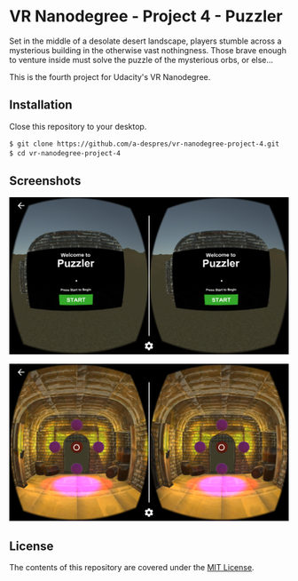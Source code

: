 # VR Nanodegree - Project 4 - Puzzler
Set in the middle of a desolate desert landscape, players stumble across a mysterious building in the otherwise vast nothingness. Those brave enough to venture inside must solve the puzzle of the mysterious orbs, or else...

This is the fourth project for Udacity's VR Nanodegree.

## Installation
Close this repository to your desktop.
```sh
$ git clone https://github.com/a-despres/vr-nanodegree-project-4.git
$ cd vr-nanodegree-project-4
```

## Screenshots
![Project 4 - 001: Start Menu](https://github.com/a-despres/vr-nanodegree-project-4/blob/master/Screenshots/project04_001.png)

![Project 4 - 002: Orb Puzzle](https://github.com/a-despres/vr-nanodegree-project-4/blob/master/Screenshots/project04_002.png)

## License
The contents of this repository are covered under the [MIT License](LICENSE).
